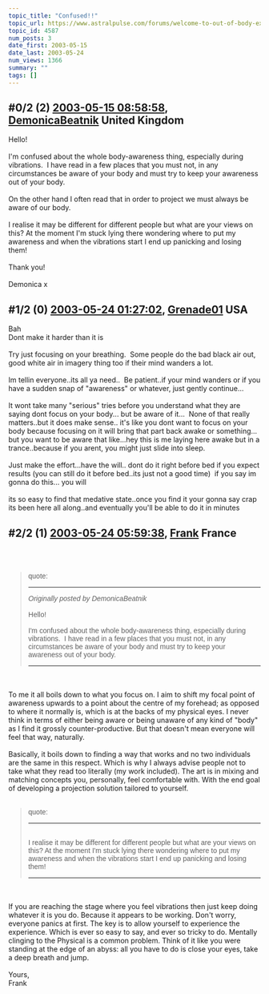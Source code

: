 ```yaml
---
topic_title: "Confused!!"
topic_url: https://www.astralpulse.com/forums/welcome-to-out-of-body-experiences!/confused%21%21
topic_id: 4587
num_posts: 3
date_first: 2003-05-15
date_last: 2003-05-24
num_views: 1366
summary: ""
tags: []
---
```


## \#0/2 (2) [2003-05-15 08:58:58](https://www.astralpulse.com/forums/index.php?msg=120288), [DemonicaBeatnik](https://www.astralpulse.com/forums/profile/?u=2248) United Kingdom ##
<section>
Hello!
<br>
<br>
I'm confused about the whole body-awareness thing, especially during vibrations.  I have read in a few places that you must not, in any circumstances be aware of your body and must try to keep your awareness out of your body.
<br>
<br>
On the other hand I often read that in order to project we must always be aware of our body.
<br>
<br>
I realise it may be different for different people but what are your views on this? At the moment I'm stuck lying there wondering where to put my awareness and when the vibrations start I end up panicking and losing them!
<br>
<br>
Thank you!
<br>
<br>
Demonica x
</section>

## \#1/2 (0) [2003-05-24 01:27:02](https://www.astralpulse.com/forums/index.php?msg=31993), [Grenade01](https://www.astralpulse.com/forums/profile/?u=446) USA ##
<section>
Bah
<br>
Dont make it harder than it is
<br>
<br>
Try just focusing on your breathing.  Some people do the bad black air out, good white air in imagery thing too if their mind wanders a lot.
<br>
<br>
Im tellin everyone..its all ya need..  Be patient..if your mind wanders or if you have a sudden snap of "awareness" or whatever, just gently continue...
<br>
<br>
It wont take many "serious" tries before you understand what they are saying dont focus on your body... but be aware of it...  None of that really matters..but it does make sense.. it's like you dont want to focus on your body because focusing on it will bring that part back awake or something... but you want to be aware that like...hey this is me laying here awake but in a trance..because if you arent, you might just slide into sleep.
<br>
<br>
Just make the effort...have the will.. dont do it right before bed if you expect results (you can still do it before bed..its just not a good time)  if you say im gonna do this... you will
<br>
<br>
its so easy to find that medative state..once you find it your gonna say crap its been here all along..and eventually you'll be able to do it in minutes
</section>

## \#2/2 (1) [2003-05-24 05:59:38](https://www.astralpulse.com/forums/index.php?msg=32011), [Frank](https://www.astralpulse.com/forums/profile/?u=359) France ##
<section>
<br>
<br>
<blockquote id='"quote"'>
 <font face='"Arial"' id='"quote"' size='"1"'>
  quote:
  <hr height='"1"' id='"quote"' noshade=""/>
  <i>
   Originally posted by DemonicaBeatnik
  </i>
  <br>
  <br>
  Hello!
  <br>
  <br>
  I'm confused about the whole body-awareness thing, especially during vibrations.  I have read in a few places that you must not, in any circumstances be aware of your body and must try to keep your awareness out of your body.
  <br>
  <hr height='"1"' id='"quote"' noshade=""/>
 </font>
</blockquote>
<br>
<br>
To me it all boils down to what you focus on. I aim to shift my focal point of awareness upwards to a point about the centre of my forehead; as opposed to where it normally is, which is at the backs of my physical eyes. I never think in terms of either being aware or being unaware of any kind of "body" as I find it grossly counter-productive. But that doesn't mean everyone will feel that way, naturally.
<br>
<br>
Basically, it boils down to finding a way that works and no two individuals are the same in this respect. Which is why I always advise people not to take what they read too literally (my work included). The art is in mixing and matching concepts you, personally, feel comfortable with. With the end goal of developing a projection solution tailored to yourself.
<br>
<br>
<blockquote id='"quote"'>
 <font face='"Arial"' id='"quote"' size='"1"'>
  quote:
  <hr height='"1"' id='"quote"' noshade=""/>
  <br>
  I realise it may be different for different people but what are your views on this? At the moment I'm stuck lying there wondering where to put my awareness and when the vibrations start I end up panicking and losing them!
  <br>
  <hr height='"1"' id='"quote"' noshade=""/>
 </font>
</blockquote>
<br>
<br>
If you are reaching the stage where you feel vibrations then just keep doing whatever it is you do. Because it appears to be working. Don't worry, everyone panics at first. The key is to allow yourself to experience the experience. Which is ever so easy to say, and ever so tricky to do. Mentally clinging to the Physical is a common problem. Think of it like you were standing at the edge of an abyss: all you have to do is close your eyes, take a deep breath and jump.
<br>
<br>
Yours,
<br>
Frank
<br>
<br>
</section>